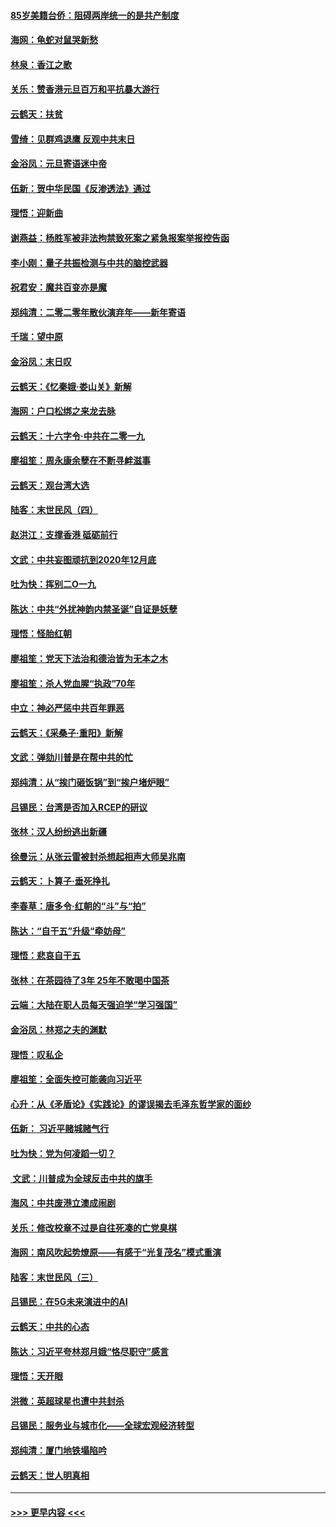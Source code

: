 #### [85岁美籍台侨：阻碍两岸统一的是共产制度](../pages/nsc993/n11765043.md?t=01040622) 
#### [海网：龟蛇对鼠哭新愁](../pages/nsc993/n11764895.md?t=01040622) 
#### [林泉：香江之歌](../pages/nsc993/n11764415.md?t=01040622) 
#### [关乐：赞香港元旦百万和平抗暴大游行](../pages/nsc993/n11764382.md?t=01040622) 
#### [云鹤天：扶贫](../pages/nsc993/n11764245.md?t=01040622) 
#### [雪绮：见群鸡退鹰  反观中共末日](../pages/nsc993/n11762112.md?t=01040622) 
#### [金浴凤：元旦寄语迷中帝](../pages/nsc993/n11761788.md?t=01040622) 
#### [伍新：贺中华民国《反渗透法》通过](../pages/nsc993/n11761994.md?t=01040622) 
#### [理悟：迎新曲](../pages/nsc993/n11761152.md?t=01040622) 
#### [谢燕益：杨胜军被非法拘禁致死案之紧急报案举报控告函](../pages/nsc993/n11756134.md?t=01040622) 
#### [李小刚：量子共振检测与中共的脑控武器](../pages/nsc993/n11754518.md?t=01040622) 
#### [祝君安：魔共百变亦是魔](../pages/nsc993/n11754469.md?t=01040622) 
#### [郑纯清：二零二零年散伙演弃年——新年寄语](../pages/nsc993/n11754195.md?t=01040622) 
#### [千瑞：望中原](../pages/nsc993/n11754159.md?t=01040622) 
#### [金浴凤：末日叹](../pages/nsc993/n11752359.md?t=01040622) 
#### [云鹤天：《忆秦娥‧娄山关》新解](../pages/nsc993/n11752348.md?t=01040622) 
#### [海网：户口松绑之来龙去脉](../pages/nsc993/n11752328.md?t=01040622) 
#### [云鹤天：十六字令‧中共在二零一九](../pages/nsc993/n11752305.md?t=01040622) 
#### [廖祖笙：周永康余孽在不断寻衅滋事](../pages/nsc993/n11751013.md?t=01040622) 
#### [云鹤天：观台湾大选](../pages/nsc993/n11751007.md?t=01040622) 
#### [陆客：末世民风（四）](../pages/nsc993/n11749203.md?t=01040622) 
#### [赵洪江：支撑香港 砥砺前行](../pages/nsc993/n11748482.md?t=01040622) 
#### [文武：中共妄图顽抗到2020年12月底](../pages/nsc993/n11748446.md?t=01040622) 
#### [吐为快：挥别二O一九](../pages/nsc993/n11748411.md?t=01040622) 
#### [陈达：中共“外扰神韵内禁圣诞”自证是妖孽](../pages/nsc993/n11748226.md?t=01040622) 
#### [理悟：怪胎红朝](../pages/nsc993/n11748206.md?t=01040622) 
#### [廖祖笙：党天下法治和德治皆为无本之木](../pages/nsc993/n11748135.md?t=01040622) 
#### [廖祖笙：杀人党血腥“执政”70年](../pages/nsc993/n11745144.md?t=01040622) 
#### [中立：神必严惩中共百年罪恶](../pages/nsc993/n11744970.md?t=01040622) 
#### [云鹤天：《采桑子‧重阳》新解](../pages/nsc993/n11744948.md?t=01040622) 
#### [文武：弹劾川普是在帮中共的忙](../pages/nsc993/n11744758.md?t=01040622) 
#### [郑纯清：从“挨门砸饭锅”到“挨户堵炉眼”](../pages/nsc993/n11744745.md?t=01040622) 
#### [吕锡民：台湾是否加入RCEP的研议](../pages/nsc993/n11744701.md?t=01040622) 
#### [张林：汉人纷纷逃出新疆](../pages/nsc993/n11743530.md?t=01040622) 
#### [徐曼沅：从张云雷被封杀想起相声大师吴兆南](../pages/nsc993/n11741816.md?t=01040622) 
#### [云鹤天：卜算子‧垂死挣扎](../pages/nsc993/n11739956.md?t=01040622) 
#### [李春草：唐多令‧红朝的“斗”与“拍”](../pages/nsc993/n11739830.md?t=01040622) 
#### [陈达：“自干五”升级“牵妨母”](../pages/nsc993/n11739724.md?t=01040622) 
#### [理悟：悲哀自干五](../pages/nsc993/n11739547.md?t=01040622) 
#### [张林：在茶园待了3年 25年不敢喝中国茶](../pages/nsc993/n11739240.md?t=01040622) 
#### [云端：大陆在职人员每天强迫学“学习强国”](../pages/nsc993/n11738735.md?t=01040622) 
#### [金浴凤：林郑之夫的渊默](../pages/nsc993/n11737735.md?t=01040622) 
#### [理悟：叹私企](../pages/nsc993/n11737715.md?t=01040622) 
#### [廖祖笙：全面失控可能袭向习近平](../pages/nsc993/n11737704.md?t=01040622) 
#### [心升：从《矛盾论》《实践论》的谬误揭去毛泽东哲学家的面纱](../pages/nsc993/n11736962.md?t=01040622) 
#### [伍新： 习近平赌城赌气行](../pages/nsc993/n11736929.md?t=01040622) 
#### [吐为快：党为何凌蹈一切？](../pages/nsc993/n11736915.md?t=01040622) 
#### [ 文武：川普成为全球反击中共的旗手](../pages/nsc993/n11736882.md?t=01040622) 
#### [海风：中共废港立澳成闹剧](../pages/nsc993/n11735857.md?t=01040622) 
#### [关乐：修改校章不过是自往死凑的亡党臭棋](../pages/nsc993/n11735097.md?t=01040622) 
#### [海网：南风吹起势燎原——有感于“光复茂名”模式重演](../pages/nsc993/n11732308.md?t=01040622) 
#### [陆客：末世民风（三）](../pages/nsc993/n11732211.md?t=01040622) 
#### [吕锡民：在5G未来演进中的AI](../pages/nsc993/n11730010.md?t=01040622) 
#### [云鹤天：中共的心态](../pages/nsc993/n11729906.md?t=01040622) 
#### [陈达：习近平夸林郑月娥“恪尽职守”感言](../pages/nsc993/n11729881.md?t=01040622) 
#### [理悟：天开眼](../pages/nsc993/n11729699.md?t=01040622) 
#### [洪微：英超球星也遭中共封杀](../pages/nsc993/n11727243.md?t=01040622) 
#### [吕锡民：服务业与城市化——全球宏观经济转型](../pages/nsc993/n11725845.md?t=01040622) 
#### [郑纯清：厦门地铁塌陷吟](../pages/nsc993/n11725813.md?t=01040622) 
#### [云鹤天：世人明真相](../pages/nsc993/n11725621.md?t=01040622) 

----
#### [ >>> 更早内容 <<< ](../indexes/nsc993-earlier.md)
